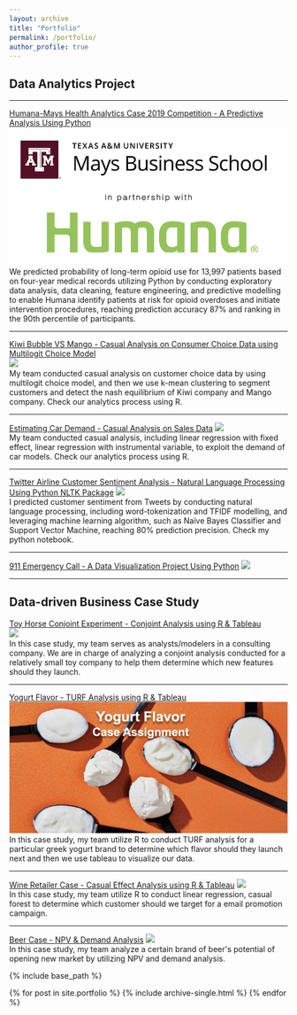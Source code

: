 ```yaml
---
layout: archive
title: "Portfolio"
permalink: /portfolio/
author_profile: true
---
```




## Data Analytics Project

---

[Humana-Mays Health Analytics Case 2019 Competition - A Predictive Analysis Using Python](/Humana_May_Case_Competition.html)
</br> <img src='images/humana-mays.png?'/>
</br> We predicted probability of long-term opioid use for 13,997 patients based on four-year medical records utilizing Python by conducting exploratory data analysis, data cleaning, feature engineering, and predictive modelling to enable Humana identify patients at risk for opioid overdoses and initiate intervention procedures, reaching prediction accuracy 87% and ranking in the 90th percentile of participants.

---
[Kiwi Bubble VS Mango - Casual Analysis on Consumer Choice Data using Multilogit Choice Model](/pdf/PricingAnalyticsPJ2.pdf)
</br> <img src="PricingAnalyticsPJ2.png?raw=true"/>
</br> My team conducted casual analysis on customer choice data by using multilogit choice model, and then we use k-mean clustering to segment customers and detect the nash equilibrium of Kiwi company and Mango company. Check our analytics process using R.

---
[Estimating Car Demand - Casual Analysis on Sales Data](/pdf/PricingAnalyticsPJ1.pdf)
<img src="PriceAnalyticsPJ1.jpeg?raw=true"/>
</br> My team conducted casual analysis, including linear regression with fixed effect, linear regression with instrumental variable, to exploit the demand of car models. Check our analytics process using R.

---
[Twitter Airline Customer Sentiment Analysis - Natural Language Processing Using Python NLTK Package](/pdf/Twitter%20-%20Natural%20Language%20Processing.pdf)
<img src="twitter.png?raw=true"/>
</br> I predicted customer sentiment from Tweets by conducting natural language processing, including word-tokenization and TFIDF modelling, and leveraging machine learning algorithm, such as Naïve Bayes Classifier and Support Vector Machine, reaching 80% prediction precision. Check my python notebook.

---

[911 Emergency Call - A Data Visualization Project Using Python](/911_descrptive_analysis.html)
<img src="911 Projct.png?raw=true"/>

---

## Data-driven Business Case Study
[Toy Horse Conjoint Experiment - Conjoint Analysis using R & Tableau](/pdf/ToyHorseCase.pdf)
</br> <img src="images/Toy Horse Case.png?raw=true"/>
</br> In this case study, my team serves as analysts/modelers in a consulting company. We are in charge of analyzing a conjoint analysis conducted for a relatively small toy company to help them determine which new features should they launch.

---

[Yogurt Flavor - TURF Analysis using R & Tableau](/pdf/YogurtCase.pdf)
</br> <img src="images/Yogurt Case.png?raw=true"/>
</br> In this case study, my team utilize R to conduct TURF analysis for a particular greek yogurt brand to determine which flavor should they launch next and then we use tableau to visualize our data.

---

[Wine Retailer Case - Casual Effect Analysis using R & Tableau](/pdf/WineRetailerCase.pdf)
<img src="Wine Case.png?raw=true"/>
</br> In this case study, my team utilize R to conduct linear regression, casual forest to determine which customer should we target for a email promotion campaign.

---

[Beer Case - NPV & Demand Analysis](/pdf/BeerCase.pdf)
<img src="Beer Case.png?raw=true"/>
</br> In this case study, my team analyze a certain brand of beer's potential of opening new market by utilizing NPV and demand analysis.


{% include base_path %}


{% for post in site.portfolio %}
  {% include archive-single.html %}
{% endfor %}
